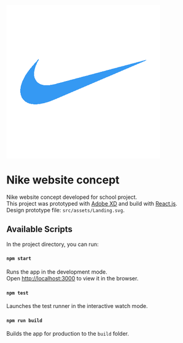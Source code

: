 <img align="center" src="./public/favicon.ico" alt="Nike logo"/>

# Nike website concept

Nike website concept developed for school project. <br>
This project was prototyped with [Adobe XD](https://www.adobe.com/si/products/xd.html) and build with [React.js](https://reactjs.org/).<br>
Design prototype file: `src/assets/Landing.svg`.
## Available Scripts

In the project directory, you can run:

#### `npm start`

Runs the app in the development mode.<br />
Open [http://localhost:3000](http://localhost:3000) to view it in the browser.

#### `npm test`

Launches the test runner in the interactive watch mode.<br />

#### `npm run build`

Builds the app for production to the `build` folder.<br />